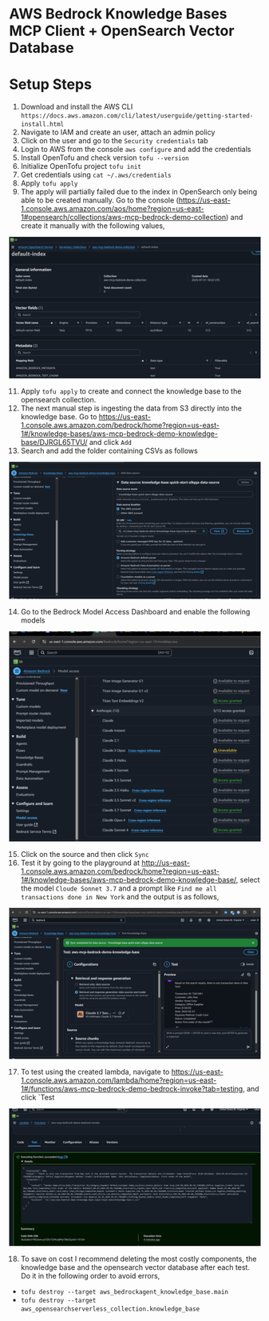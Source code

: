 # AWS Bedrock Knowledge Bases MCP Client + OpenSearch Vector Database

# Setup Steps

1. Download and install the AWS CLI `https://docs.aws.amazon.com/cli/latest/userguide/getting-started-install.html`
2. Navigate to IAM and create an user, attach an admin policy
3. Click on the user and go to the `Security credentials` tab
4. Login to AWS from the console `aws configure` and add the credentials
5. Install OpenTofu and check version `tofu --version`
6. Initialize OpenTofu project `tofu init`
7. Get credentials using `cat ~/.aws/credentials`
9. Apply `tofu apply`
10. The apply will partially failed due to the index in OpenSearch only being able to be created manually. Go to the console (https://us-east-1.console.aws.amazon.com/aos/home?region=us-east-1#opensearch/collections/aws-mcp-bedrock-demo-collection) and create it manually with the following values,

![IndexSummary](./images/index-summary.png)

11.  Apply `tofu apply` to create and connect the knowledge base to the opensearch collection.
12. The next manual step is ingesting the data from S3 directly into the knowledge base. Go to https://us-east-1.console.aws.amazon.com/bedrock/home?region=us-east-1#/knowledge-bases/aws-mcp-bedrock-demo-knowledge-base/DJRGL65TVU/ and click `Add`
13. Search and add the folder containing CSVs as follows

![IngestData](./images/input-data-ingestion.png)

14. Go to the Bedrock Model Access Dashboard and enable the following models

![ModelsAvailable](./images/models-available.png)

15. Click on the source and then click `Sync`
16. Test it by going to the playground at http://us-east-1.console.aws.amazon.com/bedrock/home?region=us-east-1#/knowledge-bases/aws-mcp-bedrock-demo-knowledge-base/, select the model `Cloude Sonnet 3.7` and a prompt like `Find me all transactions done in New York` and the output is as follows,

![TestKnowledgeBase](./images/test-knowledgebase.png)

17. To test using the created lambda, navigate to https://us-east-1.console.aws.amazon.com/lambda/home?region=us-east-1#/functions/aws-mcp-bedrock-demo-bedrock-invoke?tab=testing, and click `Test

![LambdaTest](./images/lambda-test.png)

18. To save on cost I recommend deleting the most costly components, the knowledge base and the opensearch vector database after each test. Do it in the following order to avoid errors,

  - `tofu destroy --target aws_bedrockagent_knowledge_base.main`
  - `tofu destroy --target aws_opensearchserverless_collection.knowledge_base`